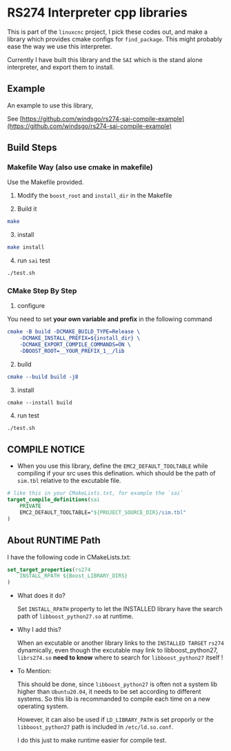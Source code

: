 # RS274 Interpreter cpp libraries

This is part of the `linuxcnc` project, I pick these codes out, and make a library 
which provides cmake configs for `find_package`. This might probably ease the way 
we use this interpreter.

Currently I have built this library and the `SAI` which is the stand alone
interpreter, and export them to install. 

## Example

An example to use this library,

See [https://github.com/windsgo/rs274-sai-compile-example](https://github.com/windsgo/rs274-sai-compile-example)

## Build Steps

### Makefile Way (also use cmake in makefile)

Use the Makefile provided. 

1. Modify the `boost_root` and `install_dir` in the Makefile

2. Build it

```bash
make
```

3. install

```bash
make install
```

4. run `sai` test

```bash
./test.sh
```

### CMake Step By Step
1. configure

You need to set **your own variable and prefix** in the following command

```cmake
cmake -B build -DCMAKE_BUILD_TYPE=Release \
	-DCMAKE_INSTALL_PREFIX=${install_dir} \
	-DCMAKE_EXPORT_COMPILE_COMMANDS=ON \
	-DBOOST_ROOT=__YOUR_PREFIX_1__/lib
```
2. build

```cmake
cmake --build build -j8
```

3. install

```
cmake --install build
```

4. run test

```bash
./test.sh
```


## COMPILE NOTICE

- When you use this library, define the `EMC2_DEFAULT_TOOLTABLE` while compiling if your src uses this defination.
which should be the path of `sim.tbl` relative to the excutable file.

```cmake
# like this in your CMakeLists.txt, for example the `sai`
target_compile_definitions(sai
    PRIVATE
    EMC2_DEFAULT_TOOLTABLE="${PROJECT_SOURCE_DIR}/sim.tbl"
)
```

## About RUNTIME Path

I have the following code in CMakeLists.txt:

```cmake
set_target_properties(rs274
    INSTALL_RPATH ${Boost_LIBRARY_DIRS}
)
```

- What does it do?

  Set `INSTALL_RPATH` property to let the INSTALLED library have the search path
  of `libboost_python27.so` at runtime.

- Why I add this?

  When an excutable or another library links to the `INSTALLED TARGET` `rs274` dynamically,
  even though the excutable may link to libboost_python27,
  `librs274.so` **need to know** where to search for `libboost_python27` itself !

- To Mention:

  This should be done, since `libboost_python27` is often not a system lib higher than `Ubuntu20.04`,
  it needs to be set according to different systems.
  So this lib is recommanded to compile each time on a new operating system.

  However, it can also be used if `LD_LIBRARY_PATH` is set proporly 
  or the `libboost_python27` path is included in `/etc/ld.so.conf`.
  
  I do this just to make runtime easier for compile test.